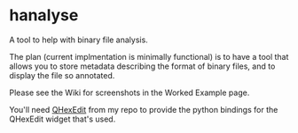 hanalyse
========

A tool to help with binary file analysis.

The plan (current implmentation is minimally functional) is to have a tool
that allows you to store metadata describing the format of binary files, and
to display the file so annotated.

Please see the Wiki for screenshots in the Worked Example page.

You'll need [QHexEdit](https://github.com/chrrrisw/QHexEdit) from my repo to
provide the python bindings for the QHexEdit widget that's used.
